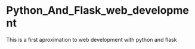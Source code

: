 # Python_And_Flask_web_development
This is a first aproximation to web development with python and flask

